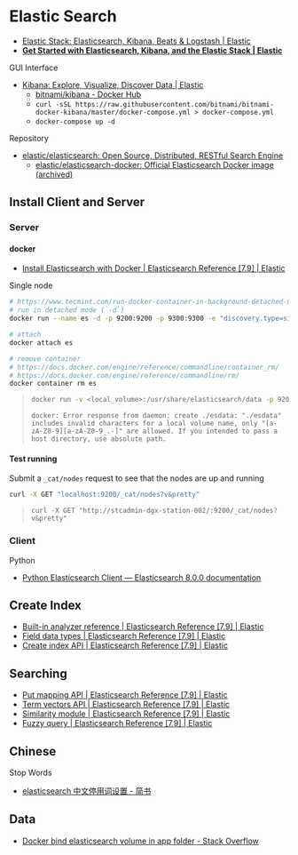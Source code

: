 # Elastic Search

* [Elastic Stack: Elasticsearch, Kibana, Beats & Logstash | Elastic](https://www.elastic.co/elastic-stack)
* [**Get Started with Elasticsearch, Kibana, and the Elastic Stack | Elastic**](https://www.elastic.co/start)

GUI Interface

* [Kibana: Explore, Visualize, Discover Data | Elastic](https://www.elastic.co/kibana)
  * [bitnami/kibana - Docker Hub](https://hub.docker.com/r/bitnami/kibana/)
  * `curl -sSL https://raw.githubusercontent.com/bitnami/bitnami-docker-kibana/master/docker-compose.yml > docker-compose.yml`
  * `docker-compose up -d`

Repository

* [elastic/elasticsearch: Open Source, Distributed, RESTful Search Engine](https://github.com/elastic/elasticsearch)
  * [elastic/elasticsearch-docker: Official Elasticsearch Docker image (archived)](https://github.com/elastic/elasticsearch-docker)

## Install Client and Server

### Server

#### docker

* [Install Elasticsearch with Docker | Elasticsearch Reference [7.9] | Elastic](https://www.elastic.co/guide/en/elasticsearch/reference/current/docker.html)

Single node

```sh
# https://www.tecmint.com/run-docker-container-in-background-detached-mode/
# run in detached mode (`-d`)
docker run --name es -d -p 9200:9200 -p 9300:9300 -e "discovery.type=single-node" docker.elastic.co/elasticsearch/elasticsearch:7.9.0

# attach
docker attach es

# remove container
# https://docs.docker.com/engine/reference/commandline/container_rm/
# https://docs.docker.com/engine/reference/commandline/rm/
docker container rm es
```

> ```sh
> docker run -v <local_volume>:/usr/share/elasticsearch/data -p 9200:9200 -p 9300:9300 -e "discovery.type=single-node" docker.elastic.co/elasticsearch/elasticsearch:7.9.0
> ```
>
> `docker: Error response from daemon: create ./esdata: "./esdata" includes invalid characters for a local volume name, only "[a-zA-Z0-9][a-zA-Z0-9_.-]" are allowed. If you intended to pass a host directory, use absolute path.`

#### Test running

Submit a `_cat/nodes` request to see that the nodes are up and running

```sh
curl -X GET "localhost:9200/_cat/nodes?v&pretty"
```

> `curl -X GET "http://stcadmin-dgx-station-002/:9200/_cat/nodes?v&pretty"`

### Client

Python

* [Python Elasticsearch Client — Elasticsearch 8.0.0 documentation](https://elasticsearch-py.readthedocs.io/en/master/)

## Create Index

* [Built-in analyzer reference | Elasticsearch Reference [7.9] | Elastic](https://www.elastic.co/guide/en/elasticsearch/reference/current/analysis-analyzers.html)
* [Field data types | Elasticsearch Reference [7.9] | Elastic](https://www.elastic.co/guide/en/elasticsearch/reference/current/mapping-types.html)
* [Create index API | Elasticsearch Reference [7.9] | Elastic](https://www.elastic.co/guide/en/elasticsearch/reference/current/indices-create-index.html)

## Searching

* [Put mapping API | Elasticsearch Reference [7.9] | Elastic](https://www.elastic.co/guide/en/elasticsearch/reference/current/indices-put-mapping.html)
* [Term vectors API | Elasticsearch Reference [7.9] | Elastic](https://www.elastic.co/guide/en/elasticsearch/reference/current/docs-termvectors.html)
* [Similarity module | Elasticsearch Reference [7.9] | Elastic](https://www.elastic.co/guide/en/elasticsearch/reference/current/index-modules-similarity.html)
* [Fuzzy query | Elasticsearch Reference [7.9] | Elastic](https://www.elastic.co/guide/en/elasticsearch/reference/current/query-dsl-fuzzy-query.html)

## Chinese

Stop Words

* [elasticsearch 中文停用词设置 - 简书](https://www.jianshu.com/p/f869e7997eaa)

## Data

* [Docker bind elasticsearch volume in app folder - Stack Overflow](https://stackoverflow.com/questions/52373356/docker-bind-elasticsearch-volume-in-app-folder)
